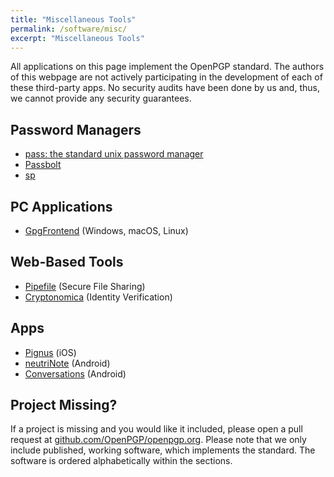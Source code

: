 ```yaml
---
title: "Miscellaneous Tools"
permalink: /software/misc/
excerpt: "Miscellaneous Tools"
---
```


All applications on this page implement the OpenPGP standard.
The authors of this webpage are not actively participating in the development of each of these third-party apps.
No security audits have been done by us and, thus, we cannot provide any security guarantees.

## Password Managers

* [pass: the standard unix password manager](https://www.passwordstore.org/)
* [Passbolt](https://www.passbolt.com/)
* [sp](https://gitler.moe/suwako/sp)

## PC Applications

* [GpgFrontend](/software/misc/gpgfrontend/) (Windows, macOS, Linux)

## Web-Based Tools

* [Pipefile](https://pipefile.com) (Secure File Sharing)
* [Cryptonomica](https://cryptonomica.net/#!/openPGPOnline) (Identity Verification)

## Apps

* [Pignus](https://www.frobese.de/pignus) (iOS)
* [neutriNote](https://play.google.com/store/apps/details?id=com.appmindlab.nano) (Android)
* [Conversations](https://conversations.im/) (Android)

## Project Missing?

If a project is missing and you would like it included, please open a pull request at [github.com/OpenPGP/openpgp.org](https://github.com/OpenPGP/openpgp.org).
Please note that we only include published, working software, which implements the standard.
The software is ordered alphabetically within the sections.

